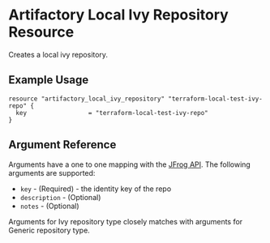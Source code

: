 # Artifactory Local Ivy Repository Resource

Creates a local ivy repository. 

## Example Usage

```hcl
resource "artifactory_local_ivy_repository" "terraform-local-test-ivy-repo" {
  key                 = "terraform-local-test-ivy-repo"
}
```

## Argument Reference

Arguments have a one to one mapping with the [JFrog API](https://www.jfrog.com/confluence/display/RTF/Repository+Configuration+JSON). The following arguments are supported:

* `key` - (Required) - the identity key of the repo
* `description` - (Optional)
* `notes` - (Optional)

Arguments for Ivy repository type closely matches with arguments for Generic repository type. 